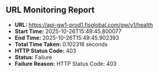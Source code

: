 ## URL Monitoring Report

- **URL:** https://api-gw1-prod1.fisglobal.com/gw/v1/health
- **Start Time:** 2025-10-26T15:49:45.800077
- **End Time:** 2025-10-26T15:49:45.902393
- **Total Time Taken:** 0.102316 seconds
- **HTTP Status Code:** 403
- **Status:** Failure
- **Failure Reason:** HTTP Status Code: 403
